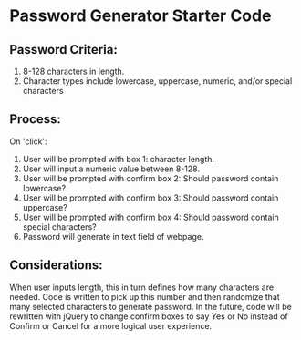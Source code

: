 # Password Generator Starter Code

## Password Criteria:
1. 8-128 characters in length.
2. Character types include lowercase, uppercase, numeric, and/or special characters

## Process:
On 'click':
1. User will be prompted with box 1: character length.
2. User will input a numeric value between 8-128.
3. User will be prompted with confirm box 2: Should password contain lowercase?
4. User will be prompted with confirm box 3: Should password contain uppercase?
5. User will be prompted with confirm box 4: Should password contain special characters?
6. Password will generate in text field of webpage.

## Considerations:
When user inputs length, this in turn defines how many characters are needed. Code is written to pick up this number and then randomize that many selected characters to generate password. In the future, code will be rewritten with jQuery to change confirm boxes to say Yes or No instead of Confirm or Cancel for a more logical user experience.
